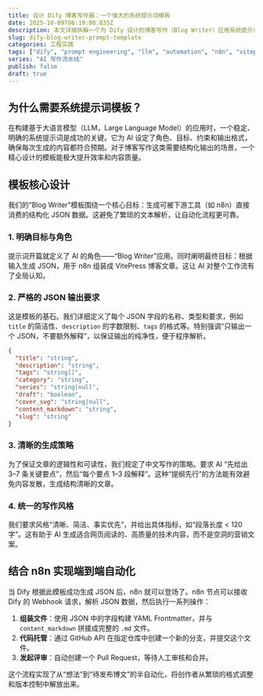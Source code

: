 ```yaml
---
title: 设计 Dify 博客写作器：一个强大的系统提示词模板
date: 2025-10-09T06:19:08.835Z
description: 本文详细拆解一个为 Dify 设计的博客写作（Blog Writer）应用系统提示词。通过设定明确目标、严格的 JSON 输出格式和清晰的生成策略，你可以创建一个能稳定生成结构化博文内容的 AI 工作流，并与 n8n 等自动化工具无缝集成，实现内容创作的半自动化。
slug: dify-blog-writer-prompt-template
categories: 工程实践
tags: ["dify", "prompt engineering", "llm", "automation", "n8n", "vitepress"]
series: "AI 写作流水线"
publish: false
draft: true
---
```


## 为什么需要系统提示词模板？

在构建基于大语言模型（LLM，Large Language Model）的应用时，一个稳定、明确的系统提示词是成功的关键。它为 AI 设定了角色、目标、约束和输出格式，确保每次生成的内容都符合预期。对于博客写作这类需要结构化输出的场景，一个精心设计的模板能极大提升效率和内容质量。

## 模板核心设计

我们的“Blog Writer”模板围绕一个核心目标：生成可被下游工具（如 n8n）直接消费的结构化 JSON 数据。这避免了繁琐的文本解析，让自动化流程更可靠。

### 1. 明确目标与角色

提示词开篇就定义了 AI 的角色——“Blog Writer”应用。同时阐明最终目标：根据输入生成 JSON，用于 n8n 组装成 VitePress 博客文章。这让 AI 对整个工作流有了全局认知。

### 2. 严格的 JSON 输出要求

这是模板的基石。我们详细定义了每个 JSON 字段的名称、类型和要求，例如 `title` 的简洁性、`description` 的字数限制、`tags` 的格式等。特别强调“只输出一个 JSON，不要额外解释”，以保证输出的纯净性，便于程序解析。

```json
{
  "title": "string",
  "description": "string",
  "tags": "string[]",
  "category": "string",
  "series": "string|null",
  "draft": "boolean",
  "cover_svg": "string|null",
  "content_markdown": "string",
  "slug": "string"
}
```

### 3. 清晰的生成策略

为了保证文章的逻辑性和可读性，我们规定了中文写作的策略。要求 AI “先给出 3–7 条关键要点”，然后“每个要点 1–3 段解释”。这种“提纲先行”的方法能有效避免内容发散，生成结构清晰的文章。

### 4. 统一的写作风格

我们要求风格“清晰、简洁、事实优先”，并给出具体指标，如“段落长度 < 120 字”。这有助于 AI 生成适合网页阅读的、高质量的技术内容，而不是空洞的营销文案。

## 结合 n8n 实现端到端自动化

当 Dify 根据此模板成功生成 JSON 后，n8n 就可以登场了。n8n 节点可以接收 Dify 的 Webhook 请求，解析 JSON 数据，然后执行一系列操作：

1.  **组装文件**：使用 JSON 中的字段构建 YAML Frontmatter，并与 `content_markdown` 拼接成完整的 `.md` 文件。
2.  **代码托管**：通过 GitHub API 在指定仓库中创建一个新的分支，并提交这个文件。
3.  **发起评审**：自动创建一个 Pull Request，等待人工审核和合并。

这个流程实现了从“想法”到“待发布博文”的半自动化，将创作者从繁琐的格式调整和版本控制中解放出来。

